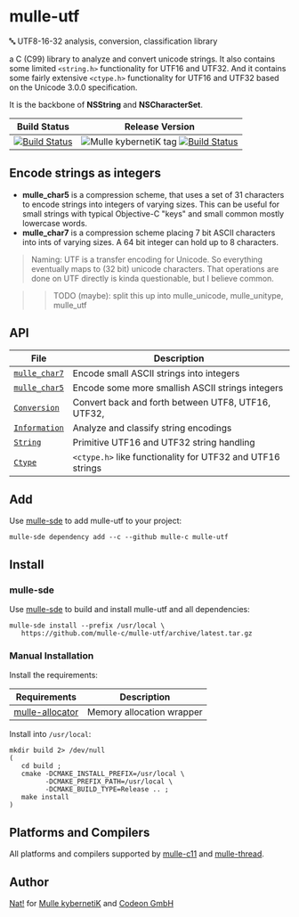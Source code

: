 # mulle-utf

🔤 UTF8-16-32 analysis, conversion, classification library

a C (C99) library to analyze and convert unicode strings. It also contains some
limited `<string.h>` functionality for UTF16 and UTF32. And it contains some
fairly extensive `<ctype.h>` functionality for UTF16 and UTF32 based on the
Unicode 3.0.0 specification.

It is the backbone of **NSString** and **NSCharacterSet**.


Build Status | Release Version
-------------|-----------------------------------
[![Build Status](https://travis-ci.org/mulle-c/mulle-utf.svg?branch=release)](https://travis-ci.org/mulle-c/mulle-utf) | ![Mulle kybernetiK tag](https://img.shields.io/github/tag/mulle-c/mulle-utf.svg) [![Build Status](https://travis-ci.org/mulle-c/mulle-utf.svg?branch=release)](https://travis-ci.org/mulle-c/mulle-utf)


## Encode strings as integers

* **mulle_char5** is a compression scheme, that uses a set of 31 characters
to encode strings into integers of varying sizes. This can be useful for small
strings with typical Objective-C "keys" and small common mostly lowercase words.
* **mulle_char7** is a compression scheme placing 7 bit ASCII characters into
ints of varying sizes. A 64 bit integer can hold up to 8 characters.


> Naming: UTF is a transfer encoding for Unicode. So everything
eventually maps to (32 bit) unicode characters. That operations are done on
UTF directly is kinda questionable, but I believe common.


>> TODO (maybe): split this up into mulle_unicode, mulle_unitype, mulle_utf


## API

File                                    | Description
--------------------------------------- | ----------------------------------------
[`mulle_char7`](dox/API_CHAR7.md)       | Encode small ASCII strings into integers
[`mulle_char5`](dox/API_CHAR5.md)       | Encode some more smallish ASCII strings integers
[`Conversion`](dox/API_CONVERSION.md)   | Convert back and forth between UTF8, UTF16, UTF32,
[`Information`](dox/API_INFORMATION.md) | Analyze and classify string encodings
[`String`](dox/API_STRING.md)           | Primitive UTF16 and UTF32 string handling
[`Ctype`](dox/API_CTYPE.md)             | `<ctype.h>` like functionality for UTF32 and UTF16 strings


## Add 

Use [mulle-sde](//github.com/mulle-sde) to add mulle-utf to your project:

```
mulle-sde dependency add --c --github mulle-c mulle-utf
```

## Install

### mulle-sde

Use [mulle-sde](//github.com/mulle-sde) to build and install mulle-utf and all dependencies:

```
mulle-sde install --prefix /usr/local \
   https://github.com/mulle-c/mulle-utf/archive/latest.tar.gz
```

### Manual Installation


Install the requirements:

Requirements                                             | Description
---------------------------------------------------------|-----------------------
[mulle-allocator](//github.com/mulle-c/mulle-allocator)  | Memory allocation wrapper


Install into `/usr/local`:

```
mkdir build 2> /dev/null
(
   cd build ;
   cmake -DCMAKE_INSTALL_PREFIX=/usr/local \
         -DCMAKE_PREFIX_PATH=/usr/local \
         -DCMAKE_BUILD_TYPE=Release .. ;
   make install
)
```

## Platforms and Compilers

All platforms and compilers supported by
[mulle-c11](//github.com/mulle-c/mulle-c11) and
[mulle-thread](//github.com/mulle-c/mulle-thread).


## Author

[Nat!](//www.mulle-kybernetik.com/weblog) for
[Mulle kybernetiK](//www.mulle-kybernetik.com) and
[Codeon GmbH](//www.codeon.de)
